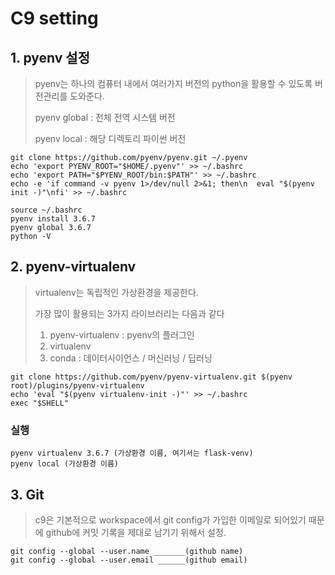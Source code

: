 # C9 setting

## 1. pyenv 설정

> pyenv는 하나의 컴퓨터 내에서 여러가지 버전의 python을 활용할 수 있도록 버전관리를 도와준다.
>
> pyenv global : 전체 전역 시스템 버전
>
> pyenv local : 해당 디렉토리 파이썬 버전



```
git clone https://github.com/pyenv/pyenv.git ~/.pyenv
echo 'export PYENV_ROOT="$HOME/.pyenv"' >> ~/.bashrc
echo 'export PATH="$PYENV_ROOT/bin:$PATH"' >> ~/.bashrc
echo -e 'if command -v pyenv 1>/dev/null 2>&1; then\n  eval "$(pyenv init -)"\nfi' >> ~/.bashrc

source ~/.bashrc
pyenv install 3.6.7
pyenv global 3.6.7
python -V
```



## 2. pyenv-virtualenv

> virtualenv는 독립적인 가상환경을 제공한다.
>
> 가장 많이 활용되는 3가지 라이브러리는 다음과 같다
>
>  	1. pyenv-virtualenv : pyenv의 플러그인
>  	2. virtualenv
>  	3. conda : 데이터사이언스 / 머신러닝 / 딥러닝

```
git clone https://github.com/pyenv/pyenv-virtualenv.git $(pyenv root)/plugins/pyenv-virtualenv
echo 'eval "$(pyenv virtualenv-init -)"' >> ~/.bashrc
exec "$SHELL"
```



### 실행

```
pyenv virtualenv 3.6.7 (가상환경 이름, 여기서는 flask-venv)
pyenv local (가상환경 이름)
```



## 3. Git

> c9은 기본적으로 workspace에서 git config가 가입한 이메일로 되어있기 때문에 github에 커밋 기록을 제대로 남기기 위해서 설정.

```
git config --global --user.name _______(github name)
git config --global --user.email ______(github email)
```






